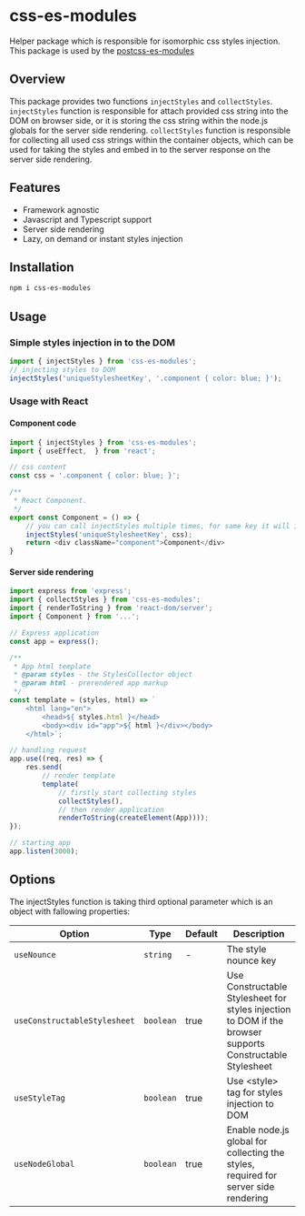 # css-es-modules

Helper package which is responsible for isomorphic css styles injection.
This package is used by the [postcss-es-modules](https://github.com/majo44/postcss-es-modules)

## Overview
This package provides two functions `injectStyles` and `collectStyles`. `injectStyles` function 
is responsible for attach provided css string into the DOM on browser side, or it is storing 
the css string within the node.js globals for the server side rendering. `collectStyles` function
is responsible for collecting all used css strings within the container objects, which 
can be used for taking the styles and embed in to the server response on the server side rendering.

## Features
* Framework agnostic
* Javascript and Typescript support
* Server side rendering
* Lazy, on demand or instant styles injection

## Installation

```bash
npm i css-es-modules
```

## Usage

### Simple styles injection in to the DOM
```javascript
import { injectStyles } from 'css-es-modules';
// injecting styles to DOM
injectStyles('uniqueStylesheetKey', '.component { color: blue; }');
```
### Usage with React

#### Component code

```javascript
import { injectStyles } from 'css-es-modules';
import { useEffect,  } from 'react';

// css content
const css = '.component { color: blue; }';

/**
 * React Component.
 */
export const Component = () => {
    // you can call injectStyles multiple times, for same key it will inject the styles once 
    injectStyles('uniqueStylesheetKey', css);
    return <div className="component">Component</div>
}
```

#### Server side rendering

```javascript
import express from 'express';
import { collectStyles } from 'css-es-modules';
import { renderToString } from 'react-dom/server';
import { Component } from '...';

// Express application
const app = express();

/**
 * App html template
 * @param styles - the StylesCollector object
 * @param html - prerendered app markup
 */
const template = (styles, html) => `
    <html lang="en">
        <head>${ styles.html }</head>
        <body><div id="app">${ html }</div></body>
    </html>`;

// handling request
app.use((req, res) => {
    res.send(
        // render template
        template(
            // firstly start collecting styles
            collectStyles(),
            // then render application
            renderToString(createElement(App))));
});

// starting app
app.listen(3000);
```
## Options
The injectStyles function is taking third optional parameter which is an object with fallowing 
properties:

| Option | Type | Default | Description |
| --- | --- | --- | --- |
| `useNounce` | `string` | - | The style nounce key |
| `useConstructableStylesheet` | `boolean` | true | Use Constructable Stylesheet for styles injection to DOM if the browser supports Constructable Stylesheet |
| `useStyleTag` | `boolean` | true | Use \<style\> tag for styles injection to DOM |
| `useNodeGlobal` | `boolean` | true | Enable node.js global for collecting the styles, required for server side rendering |
